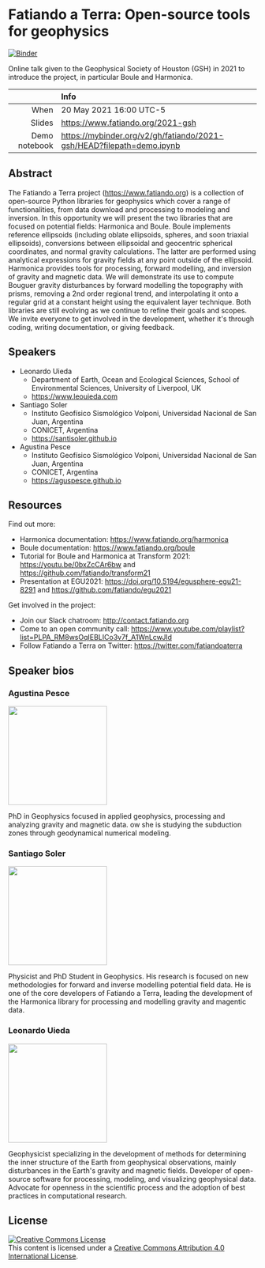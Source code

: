 # Fatiando a Terra: Open-source tools for geophysics

[![Binder](https://mybinder.org/badge_logo.svg)](https://mybinder.org/v2/gh/fatiando/2021-gsh/HEAD?filepath=demo.ipynb)

Online talk given to the Geophysical Society of Houston (GSH) in 2021
to introduce the project, in particular Boule and Harmonica.

| | Info |
|--:|:------|
| When | 20 May 2021 16:00 UTC-5 |
| Slides | https://www.fatiando.org/2021-gsh |
| Demo notebook | https://mybinder.org/v2/gh/fatiando/2021-gsh/HEAD?filepath=demo.ipynb |

## Abstract

The Fatiando a Terra project (https://www.fatiando.org) is a collection of open-source Python libraries for geophysics which cover a range of functionalities, from data download and processing to modeling and inversion. 
In this opportunity we will present the two libraries that are focused on potential fields: Harmonica and Boule. 
Boule implements reference ellipsoids (including oblate ellipsoids, spheres, and soon triaxial ellipsoids), conversions between ellipsoidal and geocentric spherical coordinates, and normal gravity calculations.
The latter are performed using analytical expressions for gravity fields at any point outside of the ellipsoid. 
Harmonica provides tools for processing, forward modelling, and inversion of gravity and magnetic data. 
We will demonstrate its use to compute Bouguer gravity disturbances by forward modelling the topography with prisms, removing a 2nd order regional trend, and interpolating it onto a regular grid at a constant height using the equivalent layer technique.
Both libraries are still evolving as we continue to refine their goals and scopes.
We invite everyone to get involved in the development, whether it's through coding, writing documentation, or giving feedback.

## Speakers

* Leonardo Uieda 
    * Department of Earth, Ocean and Ecological Sciences, School of Environmental Sciences, University of Liverpool, UK
    * https://www.leouieda.com
* Santiago Soler
    * Instituto Geofísico Sismológico Volponi, Universidad Nacional de San Juan, Argentina
    * CONICET, Argentina
    * https://santisoler.github.io
* Agustina Pesce
    * Instituto Geofísico Sismológico Volponi, Universidad Nacional de San Juan, Argentina
    * CONICET, Argentina
    * https://aguspesce.github.io

## Resources

Find out more:

* Harmonica documentation: https://www.fatiando.org/harmonica
* Boule documentation: https://www.fatiando.org/boule
* Tutorial for Boule and Harmonica at Transform 2021: https://youtu.be/0bxZcCAr6bw and https://github.com/fatiando/transform21
* Presentation at EGU2021: https://doi.org/10.5194/egusphere-egu21-8291 and https://github.com/fatiando/egu2021

Get involved in the project:

* Join our Slack chatroom: http://contact.fatiando.org
* Come to an open community call: https://www.youtube.com/playlist?list=PLPA_RM8wsOqIEBLICo3v7f_A1WnLcwJld
* Follow Fatiando a Terra on Twitter: https://twitter.com/fatiandoaterra

## Speaker bios

### Agustina Pesce

<img src="https://raw.githubusercontent.com/aguspesce/aguspesce.github.io/master/imgs/about.jpg" width="200px">

PhD in Geophysics focused in applied geophysics, processing and analyzing gravity and magnetic data. 
ow she is studying the subduction zones through geodynamical numerical modeling.

### Santiago Soler

<img src="https://santisoler.github.io/images/about.jpg" width="200px">

Physicist and PhD Student in Geophysics. His research is focused on new methodologies for forward and 
inverse modelling potential field data. He is one of the core developers of Fatiando a Terra, 
leading the development of the Harmonica library for processing and modelling gravity and magentic data.

### Leonardo Uieda

<img src="https://github.com/leouieda.png" width="200px">

Geophysicist specializing in the development of methods for determining the inner structure of the Earth 
from geophysical observations, mainly disturbances in the Earth's gravity and magnetic fields. 
Developer of open-source software for processing, modeling, and visualizing geophysical data. 
Advocate for openness in the scientific process and the adoption of best practices in computational research.

## License

<a rel="license" href="http://creativecommons.org/licenses/by/4.0/"><img
alt="Creative Commons License" style="border-width:0"
src="https://i.creativecommons.org/l/by/4.0/88x31.png" /></a><br>
This content is licensed under a <a rel="license"
href="http://creativecommons.org/licenses/by/4.0/">Creative Commons Attribution
4.0 International License</a>.
